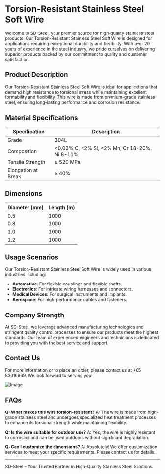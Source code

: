 # Torsion-Resistant Stainless Steel Soft Wire

Welcome to SD-Steel, your premier source for high-quality stainless steel products. Our Torsion-Resistant Stainless Steel Soft Wire is designed for applications requiring exceptional durability and flexibility. With over 20 years of experience in the steel industry, we pride ourselves on delivering superior products backed by our commitment to quality and customer satisfaction.

## Product Description

Our Torsion-Resistant Stainless Steel Soft Wire is ideal for applications that demand high resistance to torsional stress while maintaining excellent formability and flexibility. This wire is made from premium-grade stainless steel, ensuring long-lasting performance and corrosion resistance.

## Material Specifications

| Specification | Description |
|---------------|-------------|
| Grade         | 304L        |
| Composition   | <0.03% C, <2% Si, <2% Mn, Cr 18-20%, Ni 8-11% |
| Tensile Strength | ≥ 520 MPa |
| Elongation at Break | ≥ 40% |

## Dimensions

| Diameter (mm) | Length (m) |
|---------------|------------|
| 0.5           | 1000       |
| 0.8           | 1000       |
| 1.0           | 1000       |
| 1.2           | 1000       |

## Usage Scenarios

Our Torsion-Resistant Stainless Steel Soft Wire is widely used in various industries including:

- **Automotive**: For flexible couplings and flexible shafts.
- **Electronics**: For intricate wiring harnesses and connectors.
- **Medical Devices**: For surgical instruments and implants.
- **Aerospace**: For high-performance cables and fasteners.

## Company Strength

At SD-Steel, we leverage advanced manufacturing technologies and stringent quality control processes to ensure our products meet the highest standards. Our team of experienced engineers and technicians is dedicated to providing you with the best service and support.

## Contact Us

For more information or to place an order, please contact us at +65 83016969. We look forward to serving you!

![Image](https://github.com/user-attachments/assets/2567258e-e124-4816-932d-1809bd27ef0b)

## FAQs

**Q: What makes this wire torsion-resistant?**
A: The wire is made from high-grade stainless steel and undergoes specialized heat treatment processes to enhance its torsional strength while maintaining flexibility.

**Q: Is the wire suitable for outdoor use?**
A: Yes, the wire is highly resistant to corrosion and can be used outdoors without significant degradation.

**Q: Can I customize the dimensions?**
A: Absolutely! We offer customization services to meet your specific requirements. Please contact us for details.

---

SD-Steel – Your Trusted Partner in High-Quality Stainless Steel Solutions.